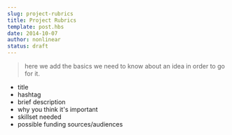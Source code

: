 ```yaml
---
slug: project-rubrics
title: Project Rubrics
template: post.hbs
date: 2014-10-07
author: nonlinear
status: draft
---
```

> here we add the basics we need to know about an idea in order to go for it.

- title
- hashtag
- brief description
- why you think it's important
- skillset needed
- possible funding sources/audiences
